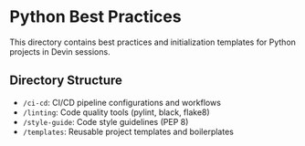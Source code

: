 # Python Best Practices

This directory contains best practices and initialization templates for Python projects in Devin sessions.

## Directory Structure

- `/ci-cd`: CI/CD pipeline configurations and workflows
- `/linting`: Code quality tools (pylint, black, flake8)
- `/style-guide`: Code style guidelines (PEP 8)
- `/templates`: Reusable project templates and boilerplates
